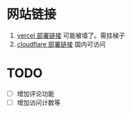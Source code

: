 # 网站链接

1. [vercel 部署链接](https://chris-coder-s-article.vercel.app/) 可能被墙了。需挂梯子
2. [cloudflare 部署链接](https://chriscoder-s-article.pages.dev/) 国内可访问

# TODO

- [ ] 增加评论功能
- [ ] 增加访问计数等
